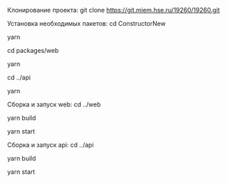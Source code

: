 Клонирование проекта:
git clone https://git.miem.hse.ru/19260/19260.git

Установка необходимых пакетов:
cd ConstructorNew

yarn

cd packages/web

yarn

cd ../api

yarn

Сборка и запуск web:
cd ../web

yarn build

yarn start

Сборка и запуск api:
cd ../api

yarn build

yarn start

